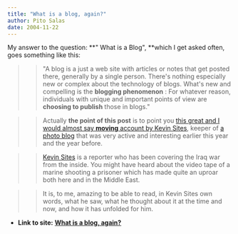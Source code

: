 ```yaml
---
title: "What is a blog, again?"
author: Pito Salas
date: 2004-11-22
---
```


My answer to the question: **" What is a Blog", **which I get asked often,
goes something like this:

>>

>> "A blog is a just a web site with articles or notes that get posted there,
generally by a single person. There's nothing especially new or complex about
the technology of blogs. What's new and compelling is the **blogging
phenomenon** : For whatever reason, individuals with unique and important
points of view are **choosing to publish** those in blogs."

>>

>> Actually **the point of this post** is to point you [this great and I would
almost say **moving** account by Kevin
Sites](<http://www.kevinsites.net/2004_11_21_archive.html#110107420331292115>),
keeper of [a photo blog](<http://www.kevinsites.net/>) that was very active
and interesting earlier this year and the year before.

>>

>> [Kevin Sites](<http://www.kevinsites.net/>) is a reporter who has been
covering the Iraq war from the inside. You might have heard about the video
tape of a marine shooting a prisoner which has made quite an uproar both here
and in the Middle East.

>>

>> It is, to me, amazing to be able to read, in Kevin Sites own words, what he
saw, what he thought about it at the time and now, and how it has unfolded for
him.


* **Link to site:** **[What is a blog, again?](None)**

